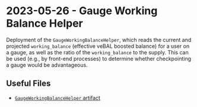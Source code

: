 # 2023-05-26 - Gauge Working Balance Helper

Deployment of the `GaugeWorkingBalanceHelper`, which reads the current and projected `working_balance` (effective veBAL boosted balance) for a user on a gauge, as well as the ratio of the `working_balance` to the supply. This can be used (e.g., by front-end processes) to determine whether checkpointing a gauge would be advantageous.

## Useful Files

- [`GaugeWorkingBalanceHelper` artifact](./artifact/GaugeWorkingBalanceHelper.json)
